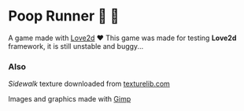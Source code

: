 # Poop Runner :poop: :runner: 

A game made with [Love2d](https://love2d.org/) :heart:
This game was made for testing **Love2d** framework, it is still unstable and buggy...

### Also
*Sidewalk* texture downloaded from [texturelib.com](http://texturelib.com)

Images and graphics made with [Gimp](http://www.gimp.org/)
